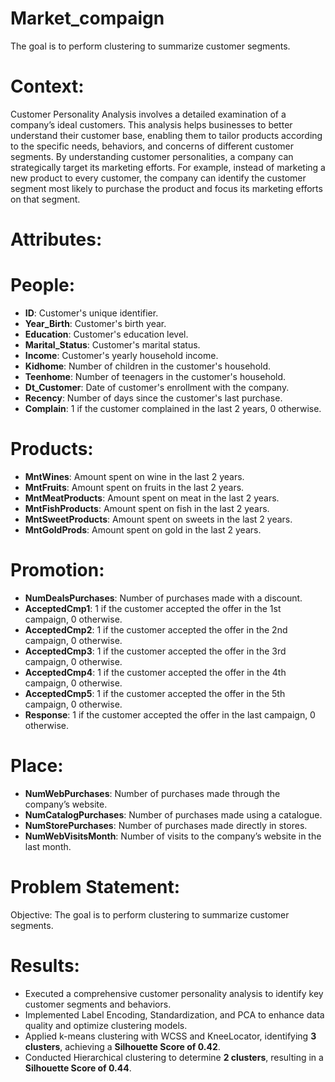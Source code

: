 # Market_compaign
The goal is to perform clustering to summarize customer segments.
# Context:
Customer Personality Analysis involves a detailed examination of a company’s ideal customers. This analysis helps businesses to better understand their customer base, enabling them to tailor products according to the specific needs, behaviors, and concerns of different customer segments.
By understanding customer personalities, a company can strategically target its marketing efforts. For example, instead of marketing a new product to every customer, the company can identify the customer segment most likely to purchase the product and focus its marketing efforts on that segment.
# Attributes:
# People:

- **ID**: Customer's unique identifier.
- **Year_Birth**: Customer's birth year.
- **Education**: Customer's education level.
- **Marital_Status**: Customer's marital status.
- **Income**: Customer's yearly household income.
- **Kidhome**: Number of children in the customer's household.
- **Teenhome**: Number of teenagers in the customer's household.
- **Dt_Customer**: Date of customer's enrollment with the company.
- **Recency**: Number of days since the customer's last purchase.
- **Complain**: 1 if the customer complained in the last 2 years, 0 otherwise.

# Products:

- **MntWines**: Amount spent on wine in the last 2 years.
- **MntFruits**: Amount spent on fruits in the last 2 years.
- **MntMeatProducts**: Amount spent on meat in the last 2 years.
- **MntFishProducts**: Amount spent on fish in the last 2 years.
- **MntSweetProducts**: Amount spent on sweets in the last 2 years.
- **MntGoldProds**: Amount spent on gold in the last 2 years.

# Promotion:

- **NumDealsPurchases**: Number of purchases made with a discount.
- **AcceptedCmp1**: 1 if the customer accepted the offer in the 1st campaign, 0 otherwise.
- **AcceptedCmp2**: 1 if the customer accepted the offer in the 2nd campaign, 0 otherwise.
- **AcceptedCmp3**: 1 if the customer accepted the offer in the 3rd campaign, 0 otherwise.
- **AcceptedCmp4**: 1 if the customer accepted the offer in the 4th campaign, 0 otherwise.
- **AcceptedCmp5**: 1 if the customer accepted the offer in the 5th campaign, 0 otherwise.
- **Response**: 1 if the customer accepted the offer in the last campaign, 0 otherwise.

# Place:

- **NumWebPurchases**: Number of purchases made through the company’s website.
- **NumCatalogPurchases**: Number of purchases made using a catalogue.
- **NumStorePurchases**: Number of purchases made directly in stores.
- **NumWebVisitsMonth**: Number of visits to the company’s website in the last month.

# Problem Statement:
Objective: The goal is to perform clustering to summarize customer segments.
# Results:

- Executed a comprehensive customer personality analysis to identify key customer segments and behaviors.
- Implemented Label Encoding, Standardization, and PCA to enhance data quality and optimize clustering models.
- Applied k-means clustering with WCSS and KneeLocator, identifying **3 clusters**, achieving a **Silhouette Score of 0.42**.
- Conducted Hierarchical clustering to determine **2 clusters**, resulting in a **Silhouette Score of 0.44**.
